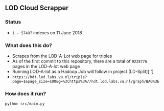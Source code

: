## LOD Cloud Scrapper

### Status

* ```1 - 57407``` indexes on 11 June 2018

### What does this do?

* Scrapes from the LOD-A-Lot web page for triples
* As of the first commit to this repository, there are a total of ```9228776``` pages in the LOD-A-lot web page
* Running LOD-A-lot as a Hadoop Job will follow in project (LD-Split)['']
* ```https://hdt.lod.labs.vu.nl/triple?page=1&page_size=100&g=%3Chttps%3A//hdt.lod.labs.vu.nl/graph/BAG%3E```

### How does it run?

```python src/main.py```